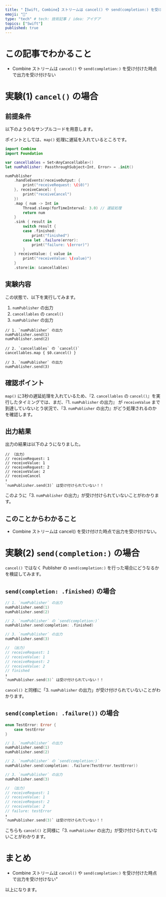 ```yaml
---
title: "【Swift, Combine】ストリームは cancel() や send(completion:) を受け付けた時点で出力を受け付けない"
emoji: "🔖"
type: "tech" # tech: 技術記事 / idea: アイデア
topics: ["Swift"]
published: true
---
```


# この記事でわかること

- Combine ストリームは `cancel()` や `send(completion:)` を受け付けた時点で出力を受け付けない


# 実験(1) `cancel()` の場合

## 前提条件

以下のようのなサンプルコードを用意します。

ポイントとしては、`map()` 処理に遅延を入れているところです。

```swift
import Combine
import Foundation

var cancellables = Set<AnyCancellable>()
let numPublisher: PassthroughSubject<Int, Error> = .init()

numPublisher
    .handleEvents(receiveOutput: {
        print("receiveRequest: \($0)")
    }, receiveCancel: {
        print("receiveCancel")
    })
    .map { num -> Int in
        Thread.sleep(forTimeInterval: 3.0) // 遅延処理
        return num
    }
    .sink { result in
        switch result {
        case .finished:
            print("finished")
        case let .failure(error):
            print("failure: \(error)")
        }
    } receiveValue: { value in
        print("receiveValue: \(value)")
    }
    .store(in: &cancellables)
```

## 実験内容

この状態で、以下を実行してみます。

1. `numPublisher` の出力
2. `cancellables` の `cancel()`
3. `numPublisher` の出力

```swift:実験
// 1. `numPublisher` の出力
numPublisher.send(1)
numPublisher.send(2)

// 2. `cancellables` の `cancel()`
cancellables.map { $0.cancel() }

// 3. `numPublisher` の出力
numPublisher.send(3)
```

## 確認ポイント

`map()` に3秒の遅延処理を入れているため、『2. `cancellables` の `cancel()`』を実行したタイミングでは、まだ、『1. `numPublisher` の出力』 が `receiveValue` まで到達していないとう状況で、『3. `numPublisher` の出力』がどう処理されるのかを確認します。

## 出力結果

出力の結果は以下のようになりました。

```swift:結果
// （出力）
// receiveRequest: 1
// receiveValue: 1
// receiveRequest: 2
// receiveValue: 2
// receiveCancel
↑
`numPublisher.send(3)` は受け付けられていない！！
```

このように「3. `numPublisher` の出力」が受け付けられていないことがわかります。

## このことからわかること

- Combine ストリームは cancel() を受け付けた時点で出力を受け付けない。

# 実験(2) `send(completion:)` の場合

`cancel()` ではなく Publisher の `send(completion:)` を行った場合にどうなるかを検証してみます。

## `send(completion: .finished)` の場合

```swift
// 1. `numPublisher` の出力
numPublisher.send(1)
numPublisher.send(2)

// 2. `numPublisher` の `send(completion:)`
numPublisher.send(completion: .finished)

// 3. `numPublisher` の出力
numPublisher.send(3)

// （出力）
// receiveRequest: 1
// receiveValue: 1
// receiveRequest: 2
// receiveValue: 2
// finished
↑
`numPublisher.send(3)` は受け付けられていない！！
```

`cancel()` と同様に「3. `numPublisher` の出力」が受け付けられていないことがわかります。

## `send(completion: .failure())` の場合

```swift
enum TestError: Error {
    case testError
}

// 1. `numPublisher` の出力
numPublisher.send(1)
numPublisher.send(2)

// 2. `numPublisher` の `send(completion:)`
numPublisher.send(completion: .failure(TestError.testError))

// 3. `numPublisher` の出力
numPublisher.send(3)

// （出力）
// receiveRequest: 1
// receiveValue: 1
// receiveRequest: 2
// receiveValue: 2
// failure: testError
↑
`numPublisher.send(3)` は受け付けられていない！！
```

こちらも `cancel()` と同様に「3. `numPublisher` の出力」が受け付けられていないことがわかります。

# まとめ

- Combine ストリームは `cancel()` や `send(completion:)` を受け付けた時点で出力を受け付けない"

以上になります。